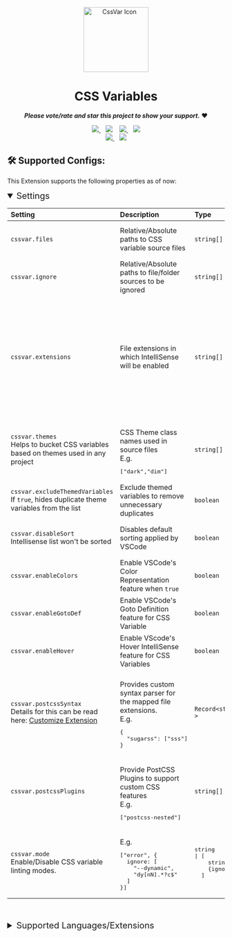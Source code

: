 <div align="center">
  <img
  src="https://user-images.githubusercontent.com/11786283/113474026-dd0dd100-948a-11eb-8140-4570d7c983d3.png"
  height="150"
  alt="CssVar Icon" />
</div>


<h1 align="center">
  CSS Variables
</h1>

<div align="center">
  <p align="center">
    <i><b>Please vote/rate and star this project to show your support.</b></i>
    ❤️
  </p>

  <a href="https://github.com/willofindie/vscode-cssvar">
    <img src="https://img.shields.io/github/stars/willofindie/vscode-cssvar?style=social" />
  </a>
  &nbsp;&nbsp;
  <img src="https://img.shields.io/badge/size-%3C%20200KB-blue?style=flat" />
  &nbsp;&nbsp;
  <a href="https://marketplace.visualstudio.com/items?itemName=phoenisx.cssvar">
    <img src="https://img.shields.io/visual-studio-marketplace/i/phoenisx.cssvar?label=vsc%20installs" />
  </a>
  &nbsp;&nbsp;
  <a href="https://open-vsx.org/extension/phoenisx/cssvar">
    <img src="https://img.shields.io/open-vsx/dt/phoenisx/cssvar?color=yellowgreen&label=ovsx%20installs" />
  </a>
  <br />
  <a href="https://marketplace.visualstudio.com/items?itemName=phoenisx.cssvar&ssr=false#review-details">
    <img src="https://img.shields.io/visual-studio-marketplace/r/phoenisx.cssvar?label=vsc%20rating" />
  </a>
  &nbsp;&nbsp;
  <a href="https://open-vsx.org/extension/phoenisx/cssvar/reviews">
    <img src="https://img.shields.io/open-vsx/rating/phoenisx/cssvar?color=yellowgreen&label=ovsx%20rating" />
  </a>
</div>

## 🛠 Supported Configs:

This Extension supports the following properties as of now:

<details open>
  <summary style="font-size: 1.25rem;">Settings</summary>


<table>
<thead>
  <tr align="left">
    <th><b>Setting</b></th>
    <th><b>Description</b></th>
    <th><b>Type</b></th>
    <th><b>Default</b></th>
  </tr>
</thead>
<tbody>
  <tr align="left">
    <td><code>cssvar.files</code></td>
    <td>
      Relative/Absolute paths to CSS variable source files
    </td>
    <td><code>string[]</code></td>
    <td><br>
      <pre lang="js">["**/*.css"]</pre>
      <br>
    </td>
  </tr>
  <tr align="left">
    <td><code>cssvar.ignore</code></td>
    <td>
      Relative/Absolute paths to file/folder sources to be ignored
    </td>
    <td><code>string[]</code></td>
    <td><br>
      <pre lang="js">["**/node_modules/**"]</pre>
      <br>
    </td>
  </tr>
  <tr align="left">
    <td><code>cssvar.extensions</code></td>
    <td>File extensions in which IntelliSense will be enabled</td>
    <td><code>string[]</code></td>
    <td>
      <br>
      <pre lang="js">[
  "css",
  "scss",
  "sass",
  "less",
  "postcss",
  "vue",
  "svelte",
  "astro",
  "ts",
  "tsx",
  "js",
  "jsx"
]</pre>
      <br>
    </td>
  </tr>
  <tr align="left">
    <td>
      <code>cssvar.themes</code>
      <br>Helps to bucket CSS variables based on themes used in any project
    </td>
    <td>
      <br>CSS Theme class names used in source files
      <br>E.g.<pre lang="js">["dark","dim"]</pre>
    </td>
    <td><code>string[]</code></td>
    <td>
      <br>
      <pre lang="js">[]</pre>
      <br>
    </td>
  </tr>
  <tr align="left">
    <td>
      <code>cssvar.excludeThemedVariables</code>
      <br>If <code>true</code>, hides duplicate theme variables from the list
    </td>
    <td>Exclude themed variables to remove unnecessary duplicates</td>
    <td><code>boolean</code></td>
    <td>
      <br>
      <pre lang="js">false</pre>
      <br>
    </td>
  </tr>
  <tr align="left">
    <td>
      <code>cssvar.disableSort</code>
      <br>Intellisense list won't be sorted
    </td>
    <td>Disables default sorting applied by VSCode</td>
    <td><code>boolean</code></td>
    <td>
      <br>
      <pre lang="js">false</pre>
      <br>
    </td>
  </tr>
  <tr align="left">
    <td><code>cssvar.enableColors</code></td>
    <td>Enable VSCode's Color Representation feature when <code>true</code></td>
    <td><code>boolean</code></td>
    <td>
      <br>
      <pre lang="js">true</pre>
      <br>
    </td>
  </tr>
  <tr align="left">
    <td><code>cssvar.enableGotoDef</code></td>
    <td>Enable VSCode's Goto Definition feature for CSS Variable</td>
    <td><code>boolean</code></td>
    <td>
      <br>
      <pre lang="js">true</pre>
      <br>
    </td>
  </tr>
  <tr align="left">
    <td><code>cssvar.enableHover</code></td>
    <td>Enable VScode's Hover IntelliSense feature for CSS Variables</td>
    <td><code>boolean</code></td>
    <td>
      <br>
      <pre lang="js">true</pre>
      <br>
    </td>
  </tr>
  <tr align="left">
    <td>
      <code>cssvar.postcssSyntax</code>
      <br>Details for this can be read here: <a href="./docs/customize-extension.md">Customize Extension</a>
    </td>
    <td>
      <br>Provides custom syntax parser for the mapped file extensions.
      <br>E.g.<pre lang="js">{
  "sugarss": ["sss"]
}</pre>
    </td>
    <td><code>Record&lt;string,string[]<br>&gt;</code></td>
    <td>
      <br>
      <pre lang="js">{}</pre>
      <br>
    </td>
  </tr>
  <tr align="left">
    <td>
      <code>cssvar.postcssPlugins</code>
    </td>
    <td>
      <br>Provide PostCSS Plugins to support custom CSS features
      <br>E.g.<pre lang="js">["postcss-nested"]</pre>
    </td>
    <td><code>string[]</code></td>
    <td>
      <br>
      <pre lang="js">[]</pre>
      <br>
    </td>
  </tr>
  <tr align="left">
    <td>
      <code>cssvar.mode</code>
      <br>Enable/Disable CSS variable linting modes.
    </td>
    <td>
      <br>E.g.<pre lang="js">["error", {
  ignore: [
    "--dynamic",
    "dy[nN].*?c$"
  ]
}]</pre>
    </td>
    <td><pre lang="ts">string
| [
    string,
    {ignore: string[]}
  ]</pre></td>
    <td><br>
      <pre lang="js">"off"</pre>
      <br>
    </td>
  </tr>
</tbody>
</table>
<br/><br/>

</details>

<details>
<summary style="font-size: 1.25rem;">Supported Languages/Extensions</summary>

### CSS
Any file with extensions `.css` and `.postcss` will be treated as CSS file.

### SASS
Any file with extensiosn `.scss` and `sass` will be treated as SCSS and SASS files respectively.

### LESS
Any file with extension `.less` will be treated as LESS file.

### SVELTE
Any file with extension `.svelte` will be treated as Svelte file.

### VUE
Any file with extension `.vue` will be treated as Vue file.

### ASTRO
Any file with extension `.astro` will be treated as Astro file.

### JS
Any file with extension `.js` or `.jsx` will be treated as Javascript files.

### TS
Any file with extension `.ts` or `.tsx` will be treated as Typescript files.

---

To support more extension/languages where this extension can trigger
it's IntelliSense, [please raise a request](https://github.com/willofindie/vscode-cssvar/issues/new)

To enable this extension for less languages, use `cssvar.extensions` settings to override the defaults.
